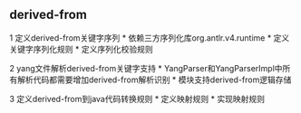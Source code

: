 ## derived-from

1 定义derived-from关键字序列
    * 依赖三方序列化库org.antlr.v4.runtime
    * 定义关键字序列化规则
    * 定义序列化校验规则

2 yang文件解析derived-from关键字支持
    * YangParser和YangParserImpl中所有解析代码都需要增加derived-from解析识别
    * 模块支持derived-from逻辑存储

3 定义derived-from到java代码转换规则
    * 定义映射规则
    * 实现映射规则